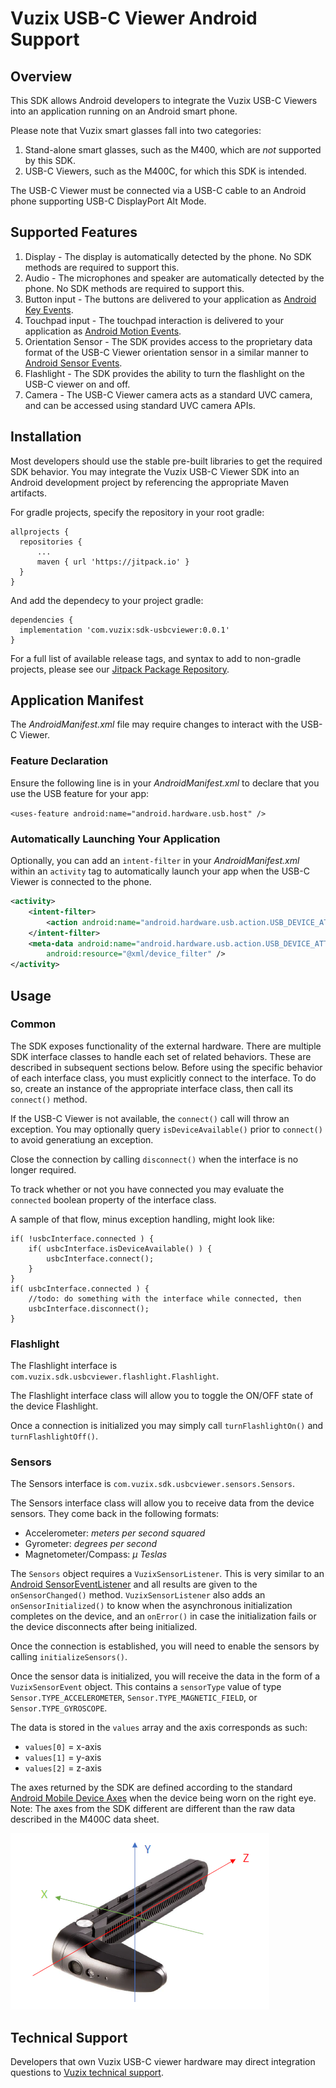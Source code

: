 # Vuzix USB-C Viewer Android Support
## Overview
This SDK allows Android developers to integrate the Vuzix USB-C Viewers into an application running on an Android smart phone.

Please note that Vuzix smart glasses fall into two categories:
1. Stand-alone smart glasses, such as the M400, which are *not* supported by this SDK.
2. USB-C Viewers, such as the M400C, for which this SDK is intended.

The USB-C Viewer must be connected via a USB-C cable to an Android phone supporting USB-C DisplayPort Alt Mode.

## Supported Features
1. Display - The display is automatically detected by the phone. No SDK methods are required to support this.
2. Audio - The microphones and speaker are automatically detected by the phone. No SDK methods are required to support this.
3. Button input - The buttons are delivered to your application as
[Android Key Events](https://developer.android.com/reference/android/view/KeyEvent).
4. Touchpad input - The touchpad interaction is delivered to your application as
[Android Motion Events](https://developer.android.com/reference/android/view/MotionEvent).
5. Orientation Sensor - The SDK provides access to the proprietary data format of the USB-C Viewer orientation sensor in a
similar manner to [Android Sensor Events](https://developer.android.com/reference/android/hardware/SensorEvent).
6. Flashlight - The SDK provides the ability to turn the flashlight on the USB-C viewer on and off.
7. Camera - The USB-C Viewer camera acts as a standard UVC camera, and can be accessed using standard UVC camera APIs.

## Installation
Most developers should use the stable pre-built libraries to get the required SDK behavior. You may integrate the Vuzix USB-C
Viewer SDK into an Android development project by referencing the appropriate Maven artifacts.

For gradle projects, specify the repository in your root gradle:

```
allprojects {
  repositories {
	  ...
	  maven { url 'https://jitpack.io' }
  }
}
```

And add the dependecy to your project gradle:

```
dependencies {
  implementation 'com.vuzix:sdk-usbcviewer:0.0.1'
}
```

For a full list of available release tags, and syntax to add to non-gradle projects, please see our
[Jitpack Package Repository](https://jitpack.io/#com.vuzix/sdk-usbcviewer).

## Application Manifest
The *AndroidManifest.xml* file may require changes to interact with the USB-C Viewer.

### Feature Declaration
Ensure the following line is in your *AndroidManifest.xml* to declare that you use the USB feature for your app:

`<uses-feature android:name="android.hardware.usb.host" />`

### Automatically Launching Your Application

Optionally, you can add an `intent-filter` in your *AndroidManifest.xml* within an `activity` tag to automatically launch your app when the
USB-C Viewer is connected to the phone.

```xml
<activity>
    <intent-filter>
        <action android:name="android.hardware.usb.action.USB_DEVICE_ATTACHED" />
    </intent-filter>
    <meta-data android:name="android.hardware.usb.action.USB_DEVICE_ATTACHED"
        android:resource="@xml/device_filter" />
</activity>
```

## Usage

### Common
The SDK exposes functionality of the external hardware. There are multiple SDK interface classes to handle each set of related behaviors. These are
described in subsequent sections below. Before using the specific behavior of each interface class, you must explicitly connect to the interface. To
do so, create an instance of the appropriate interface class, then call its `connect()` method.

If the USB-C Viewer is not available, the `connect()` call will throw an exception.  You may optionally query `isDeviceAvailable()` prior
to `connect()` to avoid generatiung an exception.

Close the connection by calling `disconnect()` when the interface is no longer required.

To track whether or not you have connected you may evaluate the `connected` boolean property of the interface class.

A sample of that flow, minus exception handling, might look like:

```
if( !usbcInterface.connected ) {
	if( usbcInterface.isDeviceAvailable() ) {
		usbcInterface.connect();
	}
}
if( usbcInterface.connected ) {
	//todo: do something with the interface while connected, then
	usbcInterface.disconnect();
}
```

### Flashlight
The Flashlight interface is `com.vuzix.sdk.usbcviewer.flashlight.Flashlight`.

The Flashlight interface class will allow you to toggle the ON/OFF state of the device Flashlight.

Once a connection is initialized you may simply call `turnFlashlightOn()` and `turnFlashlightOff()`.

### Sensors
The Sensors interface is `com.vuzix.sdk.usbcviewer.sensors.Sensors`.

The Sensors interface class will allow you to receive data from the device sensors. They come back in the following formats:

* Accelerometer: *meters per second squared*
* Gyrometer: *degrees per second*
* Magnetometer/Compass: *µ Teslas*

The `Sensors` object requires a `VuzixSensorListener`. This is very similar to an
[Android SensorEventListener](https://developer.android.com/reference/android/hardware/SensorEventListener) and all results are given to
the `onSensorChanged()` method. `VuzixSensorListener` also adds an `onSensorInitialized()` to know when the asynchronous initialization completes on the
device, and an `onError()` in case the initialization fails or the device disconnects after being initialized.

Once the connection is established, you will need to enable the sensors by calling `initializeSensors()`.

Once the sensor data is initialized, you will receive the data in the form of a `VuzixSensorEvent` object. This contains a `sensorType`
value of type `Sensor.TYPE_ACCELEROMETER`, `Sensor.TYPE_MAGNETIC_FIELD`, or `Sensor.TYPE_GYROSCOPE`.

The data is stored in the `values` array and the axis corresponds as such:
* `values[0]` = x-axis
* `values[1]` = y-axis
* `values[2]` = z-axis

The axes returned by the SDK are defined according to the standard [Android Mobile Device Axes](https://source.android.com/devices/sensors/sensor-types)
when the device being worn on the right eye. Note: The axes from the SDK different are different than the raw data described in the M400C data sheet.

![M400-C Sensor Orientation](docs/M400C-Android_Sensors.png)

## Technical Support
Developers that own Vuzix USB-C viewer hardware may direct integration questions to
[Vuzix technical support](https://www.vuzix.com/pages/contact-technical-support).
